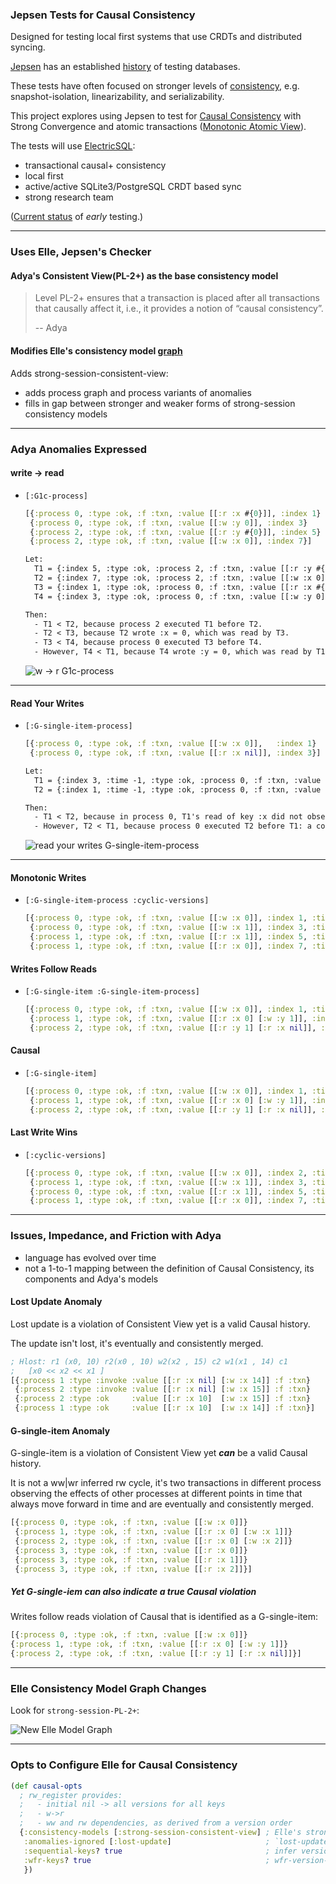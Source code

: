 ### Jepsen Tests for Causal Consistency

Designed for testing local first systems that use CRDTs and distributed syncing.

[Jepsen](https://github.com/jepsen-io/jepsen) has an established [history](https://jepsen.io/analyses) of testing databases.

These tests have often focused on stronger levels of [consistency](https://jepsen.io/consistency), e.g. snapshot-isolation, linearizability, and serializability.

This project explores using Jepsen to test for [Causal Consistency](https://jepsen.io/consistency/models/causal) with Strong Convergence and atomic transactions ([Monotonic Atomic View](https://jepsen.io/consistency/models/monotonic-atomic-view)).

The tests will use [ElectricSQL](https://electric-sql.com/):
  - transactional causal+ consistency
  - local first
  - active/active SQLite3/PostgreSQL CRDT based sync
  - strong research team

([Current status](doc/electricsql.md) of *early* testing.)

----

### Uses Elle, Jepsen's Checker

#### Adya's Consistent View(PL-2+) as the base consistency model
> Level PL-2+ ensures that a transaction is placed after all transactions that causally affect it, i.e., it provides a notion of “causal consistency”.
> 
>   -- Adya

#### Modifies Elle's consistency model [graph](https://github.com/jepsen-io/elle/blob/main/images/models.png)

Adds strong-session-consistent-view:
  - adds process graph and process variants of anomalies
  - fills in gap between stronger and weaker forms of strong-session consistency models 

----

### Adya Anomalies Expressed

#### write -> read
- `[:G1c-process]`
  ```clj
  [{:process 0, :type :ok, :f :txn, :value [[:r :x #{0}]], :index 1}
   {:process 0, :type :ok, :f :txn, :value [[:w :y 0]], :index 3}
   {:process 2, :type :ok, :f :txn, :value [[:r :y #{0}]], :index 5}
   {:process 2, :type :ok, :f :txn, :value [[:w :x 0]], :index 7}]
  ```
  ```txt
  Let:
    T1 = {:index 5, :type :ok, :process 2, :f :txn, :value [[:r :y #{0}]]}
    T2 = {:index 7, :type :ok, :process 2, :f :txn, :value [[:w :x 0]]}
    T3 = {:index 1, :type :ok, :process 0, :f :txn, :value [[:r :x #{0}]]}
    T4 = {:index 3, :type :ok, :process 0, :f :txn, :value [[:w :y 0]]}

  Then:
    - T1 < T2, because process 2 executed T1 before T2.
    - T2 < T3, because T2 wrote :x = 0, which was read by T3.
    - T3 < T4, because process 0 executed T3 before T4.
    - However, T4 < T1, because T4 wrote :y = 0, which was read by T1: a contradiction!
  ```
  ![w -> r G1c-process](doc/wr-G1c-process.svg)

----

#### Read Your Writes
  - `[:G-single-item-process]`
    ```clj
    [{:process 0, :type :ok, :f :txn, :value [[:w :x 0]],   :index 1}
     {:process 0, :type :ok, :f :txn, :value [[:r :x nil]], :index 3}]
    ```
    ```txt
    Let:
      T1 = {:index 3, :time -1, :type :ok, :process 0, :f :txn, :value [[:r :x nil]]}
      T2 = {:index 1, :time -1, :type :ok, :process 0, :f :txn, :value [[:w :x 0]]}

    Then:
      - T1 < T2, because in process 0, T1's read of key :x did not observe T2's write of 0.
      - However, T2 < T1, because process 0 executed T2 before T1: a contradiction!
    ```
    ![read your writes G-single-item-process](doc/ryw-G-single-item-process.svg)

----

#### Monotonic Writes
  - `[:G-single-item-process :cyclic-versions]`
    ```clj
    [{:process 0, :type :ok, :f :txn, :value [[:w :x 0]], :index 1, :time -1}
     {:process 0, :type :ok, :f :txn, :value [[:w :x 1]], :index 3, :time -1}
     {:process 1, :type :ok, :f :txn, :value [[:r :x 1]], :index 5, :time -1}
     {:process 1, :type :ok, :f :txn, :value [[:r :x 0]], :index 7, :time -1}]
    ```

#### Writes Follow Reads
  - `[:G-single-item :G-single-item-process]`
    ```clj
    [{:process 0, :type :ok, :f :txn, :value [[:w :x 0]], :index 1, :time -1}
     {:process 1, :type :ok, :f :txn, :value [[:r :x 0] [:w :y 1]], :index 3, :time -1}
     {:process 2, :type :ok, :f :txn, :value [[:r :y 1] [:r :x nil]], :index 5, :time -1}]
    ```

#### Causal
  - `[:G-single-item]`
    ```clj
    [{:process 0, :type :ok, :f :txn, :value [[:w :x 0]], :index 1, :time -1}
     {:process 1, :type :ok, :f :txn, :value [[:r :x 0] [:w :y 1]], :index 3, :time -1}
     {:process 2, :type :ok, :f :txn, :value [[:r :y 1] [:r :x nil]], :index 5, :time -1}]
    ```

#### Last Write Wins
  - `[:cyclic-versions]`
    ```clj
    [{:process 0, :type :ok, :f :txn, :value [[:w :x 0]], :index 2, :time -1}
     {:process 1, :type :ok, :f :txn, :value [[:w :x 1]], :index 3, :time -1}
     {:process 0, :type :ok, :f :txn, :value [[:r :x 1]], :index 5, :time -1}
     {:process 1, :type :ok, :f :txn, :value [[:r :x 0]], :index 7, :time -1}]
    ```

----

### Issues, Impedance, and Friction with Adya

  - language has evolved over time
  - not a 1-to-1 mapping between the definition of Causal Consistency, its components and Adya's models

#### Lost Update Anomaly

Lost update is a violation of Consistent View yet is a valid Causal history.

The update isn't lost, it's eventually and consistently merged. 

```clj
; Hlost: r1 (x0, 10) r2(x0 , 10) w2(x2 , 15) c2 w1(x1 , 14) c1
;   [x0 << x2 << x1 ]
[{:process 1 :type :invoke :value [[:r :x nil] [:w :x 14]] :f :txn}
 {:process 2 :type :invoke :value [[:r :x nil] [:w :x 15]] :f :txn}
 {:process 2 :type :ok     :value [[:r :x 10]  [:w :x 15]] :f :txn}
 {:process 1 :type :ok     :value [[:r :x 10]  [:w :x 14]] :f :txn}]
```

#### G-single-item Anomaly 

G-single-item is a violation of Consistent View yet ***can*** be a valid Causal history.

It is not a ww|wr inferred rw cycle,
it's two transactions in different process observing the effects of other processes at different points in time that always move forward in time and are eventually and consistently merged.

```clj
[{:process 0, :type :ok, :f :txn, :value [[:w :x 0]]}
 {:process 1, :type :ok, :f :txn, :value [[:r :x 0] [:w :x 1]]}
 {:process 2, :type :ok, :f :txn, :value [[:r :x 0] [:w :x 2]]}
 {:process 3, :type :ok, :f :txn, :value [[:r :x 0]]}
 {:process 3, :type :ok, :f :txn, :value [[:r :x 1]]}
 {:process 3, :type :ok, :f :txn, :value [[:r :x 2]]}]
 ```

 ##### Yet G-single-iem ***can*** also indicate a true Causal violation
 
 Writes follow reads violation of Causal that is identified as a G-single-item:
 
 ```clj
[{:process 0, :type :ok, :f :txn, :value [[:w :x 0]]}
 {:process 1, :type :ok, :f :txn, :value [[:r :x 0] [:w :y 1]]}
 {:process 2, :type :ok, :f :txn, :value [[:r :y 1] [:r :x nil]]}]
 ```

----

### Elle Consistency Model Graph Changes

Look for `strong-session-PL-2+`:

![New Elle Model Graph](doc/models.png)

----

### Opts to Configure Elle for Causal Consistency

```clj
(def causal-opts
  ; rw_register provides:
  ;   - initial nil -> all versions for all keys
  ;   - w->r
  ;   - ww and rw dependencies, as derived from a version order
  {:consistency-models [:strong-session-consistent-view] ; Elle's strong-session with Adya's formalism for causal consistency
   :anomalies-ignored [:lost-update]                     ; `lost-update`s are causally Ok, they are PL-2+, Adya 4.1.3
   :sequential-keys? true                                ; infer version order from elle/process-graph
   :wfr-keys? true                                       ; wfr-version-graph when <rw within txns
   })
```
